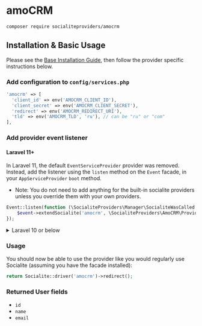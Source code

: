 # amoCRM

```bash
composer require socialiteproviders/amocrm
```

## Installation & Basic Usage

Please see the [Base Installation Guide](https://socialiteproviders.com/usage/), then follow the provider specific instructions below.

### Add configuration to `config/services.php`

```php
'amocrm' => [
  'client_id' => env('AMOCRM_CLIENT_ID'),
  'client_secret' => env('AMOCRM_CLIENT_SECRET'),
  'redirect' => env('AMOCRM_REDIRECT_URI'),
  'tld' => env('AMOCRM_TLD', 'ru'), // can be "ru" or "com"
],
```

### Add provider event listener

#### Laravel 11+

In Laravel 11, the default `EventServiceProvider` provider was removed. Instead, add the listener using the `listen` method on the `Event` facade, in your `AppServiceProvider` `boot` method.

* Note: You do not need to add anything for the built-in socialite providers unless you override them with your own providers.

```php
Event::listen(function (\SocialiteProviders\Manager\SocialiteWasCalled $event) {
    $event->extendSocialite('amocrm', \SocialiteProviders\AmoCRM\Provider::class);
});
```
<details>
<summary>
Laravel 10 or below
</summary>
Configure the package's listener to listen for `SocialiteWasCalled` events.

Add the event to your `listen[]` array in `app/Providers/EventServiceProvider`. See the [Base Installation Guide](https://socialiteproviders.com/usage/) for detailed instructions.

```php
protected $listen = [
    \SocialiteProviders\Manager\SocialiteWasCalled::class => [
        // ... other providers
        \SocialiteProviders\AmoCRM\AmoCRMExtendSocialite::class.'@handle',
    ],
];
```
</details>

### Usage

You should now be able to use the provider like you would regularly use Socialite (assuming you have the facade installed):

```php
return Socialite::driver('amocrm')->redirect();
```

### Returned User fields

- ``id``
- ``name``
- ``email``
